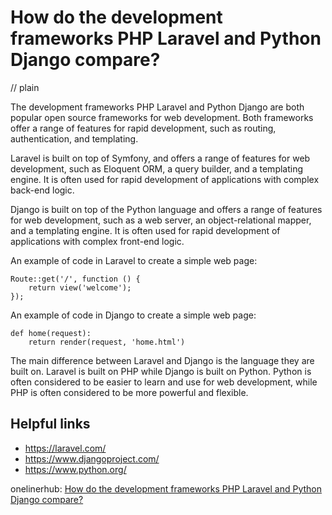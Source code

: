 # How do the development frameworks PHP Laravel and Python Django compare?
// plain

The development frameworks PHP Laravel and Python Django are both popular open source frameworks for web development. Both frameworks offer a range of features for rapid development, such as routing, authentication, and templating.

Laravel is built on top of Symfony, and offers a range of features for web development, such as Eloquent ORM, a query builder, and a templating engine. It is often used for rapid development of applications with complex back-end logic.

Django is built on top of the Python language and offers a range of features for web development, such as a web server, an object-relational mapper, and a templating engine. It is often used for rapid development of applications with complex front-end logic.

An example of code in Laravel to create a simple web page:
```
Route::get('/', function () {
    return view('welcome');
});
```
An example of code in Django to create a simple web page:
```
def home(request):
    return render(request, 'home.html')
```

The main difference between Laravel and Django is the language they are built on. Laravel is built on PHP while Django is built on Python. Python is often considered to be easier to learn and use for web development, while PHP is often considered to be more powerful and flexible.

## Helpful links
- https://laravel.com/
- https://www.djangoproject.com/
- https://www.python.org/

onelinerhub: [How do the development frameworks PHP Laravel and Python Django compare?](https://onelinerhub.com/php-laravel/how-do-the-development-frameworks-php-laravel-and-python-django-compare)